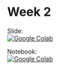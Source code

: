 # Week 2

Slide:<br/>
[![Google Colab](https://badgen.net/badge/Open/slide/yellow)](https://docs.google.com/presentation/d/1cPH9wZ7fx-QsALDmPnPXn0RyJyKsByshwFHCjtgvLpk/edit?usp=sharing)

Notebook:<br/>
[![Google Colab](https://badgen.net/badge/Launch/on%20Google%20Colab/yellow?icon=terminal)](https://colab.research.google.com/github/AISaturdaysLagos/Cohort4/blob/master/intermediate/computer-vision/week02/notebook/Color%20and%20color%20spaces.ipynb)
